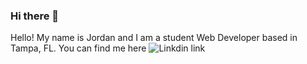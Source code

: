### Hi there 👋
Hello! My name is Jordan and I am a student Web Developer based in Tampa, FL.
You can find me here ![Linkdin link](https://www.linkedin.com/in/jordanharris245/)


